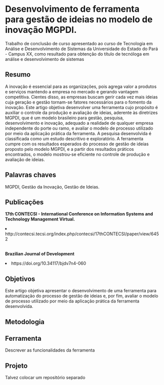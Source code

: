 <h1> Desenvolvimento de ferramenta para gestão de ideias no modelo de inovação MGPDI.</h1>
<p> Trabalho de conclusão de curso apresentado ao curso de Tecnologia em Análise e Desenvolvimento de Sistemas da Universidade do Estado do Pará - Campus XX, como resultado para obtenção do título de tecnóloga em análise e desenvolvimento de sistemas</p>

<h2>Resumo</h2>
<p>A inovação é essencial para as organizações, pois agrega valor a produtos e serviços mantendo a empresa no mercado e gerando vantagem competitiva. Cientes disso, as empresas buscam gerir cada vez mais ideias cuja geração e gestão tornam-se fatores necessários para o fomento da inovação. Este artigo objetiva desenvolver uma ferramenta cujo propósito é auxiliar o controle da produção e avaliação de ideias, aderente às diretrizes MGPDI, que é um modelo brasileiro para gestão, pesquisa, desenvolvimento e inovação, adequado a realidade de qualquer empresa independente do porte ou ramo, e avaliar o modelo de processo utilizado por meio da aplicação prática da ferramenta. A pesquisa desenvolvida é classificada como um estudo descritivo e exploratório. A ferramenta cumpre com os resultados esperados do processo de gestão de ideias proposto pelo modelo MGPDI, e a partir dos resultados práticos encontrados, o modelo mostrou-se eficiente no controle de produção e avaliação de ideias.</p>

<h2>Palavras chaves</h2>
<p>MGPDI, Gestão da Inovação, Gestão de Ideias.</p>

<h2>Publicações</h2>
<p><strong>17th CONTECSI - International Conference on Information Systems and Technology Management Virtual.</strong></p>
<li>http://contecsi.tecsi.org/index.php/contecsi/17thCONTECSI/paper/view/6452</li>
<br>
<p><strong>Brazilian Journal of Development</strong></p>
<li>https://doi.org/10.34117/bjdv7n4-060</li>

<h2>Objetivos</h2>
<p>Este artigo objetiva apresentar o desenvolvimento de uma ferramenta para automatização do processo de gestão de ideias e, por fim, avaliar o modelo de processo utilizado por meio da aplicação prática da ferramenta desenvolvida.</p>

<h2>Metodologia</h2>

<h2>Ferramenta</h2>
<p>Descrever as funcionalidades da ferramenta</p>

<h2>Projeto</h2>
Talvez colocar um repositório separado
